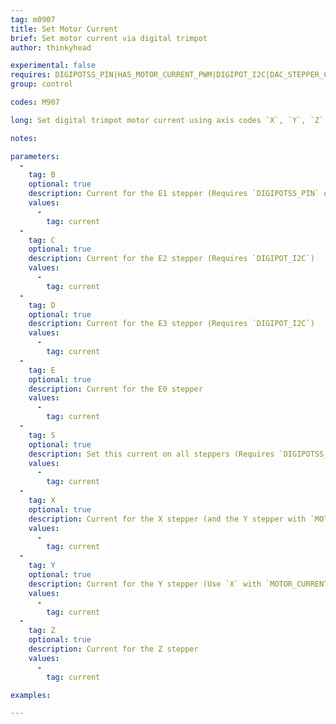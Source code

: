```yaml
---
tag: m0907
title: Set Motor Current
brief: Set motor current via digital trimpot
author: thinkyhead

experimental: false
requires: DIGIPOTSS_PIN|HAS_MOTOR_CURRENT_PWM|DIGIPOT_I2C|DAC_STEPPER_CURRENT
group: control

codes: M907

long: Set digital trimpot motor current using axis codes `X`, `Y`, `Z`, `E`, plus `B` and `S`. The unit used for current depends on the type of stepper driver.

notes:

parameters:
  -
    tag: B
    optional: true
    description: Current for the E1 stepper (Requires `DIGIPOTSS_PIN` or `DIGIPOT_I2C`)
    values:
      -
        tag: current
  -
    tag: C
    optional: true
    description: Current for the E2 stepper (Requires `DIGIPOT_I2C`)
    values:
      -
        tag: current
  -
    tag: D
    optional: true
    description: Current for the E3 stepper (Requires `DIGIPOT_I2C`)
    values:
      -
        tag: current
  -
    tag: E
    optional: true
    description: Current for the E0 stepper
    values:
      -
        tag: current
  -
    tag: S
    optional: true
    description: Set this current on all steppers (Requires `DIGIPOTSS_PIN` or `DAC_STEPPER_CURRENT`)
    values:
      -
        tag: current
  -
    tag: X
    optional: true
    description: Current for the X stepper (and the Y stepper with `MOTOR_CURRENT_PWM_XY`)
    values:
      -
        tag: current
  -
    tag: Y
    optional: true
    description: Current for the Y stepper (Use `X` with `MOTOR_CURRENT_PWM_XY`)
    values:
      -
        tag: current
  -
    tag: Z
    optional: true
    description: Current for the Z stepper
    values:
      -
        tag: current

examples:

---
```


